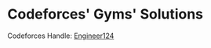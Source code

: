 # Codeforces' Gyms' Solutions

Codeforces Handle: [Engineer124](http://codeforces.com/profile/Engineer124)
